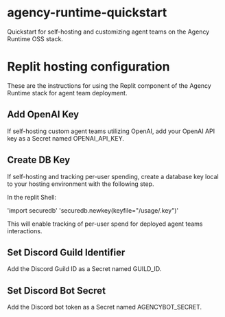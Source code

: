 # agency-runtime-quickstart
Quickstart for self-hosting and customizing agent teams on the 
Agency Runtime OSS stack.

# Replit hosting configuration
These are the instructions for using the Replit component of
the Agency Runtime stack for agent team deployment.

## Add OpenAI Key
If self-hosting custom agent teams utilizing OpenAI,
add your OpenAI API key as a Secret named OPENAI_API_KEY.

## Create DB Key
If self-hosting and tracking per-user spending, create a
database key local to your hosting environment with the
following step.

In the replit Shell:

'import securedb'
'securedb.newkey(keyfile="/usage/.key")'

This will enable tracking of per-user spend for deployed
agent teams interactions.

## Set Discord Guild Identifier
Add the Discord Guild ID as a Secret named GUILD_ID.

## Set Discord Bot Secret
Add the Discord bot token as a Secret named AGENCYBOT_SECRET.

